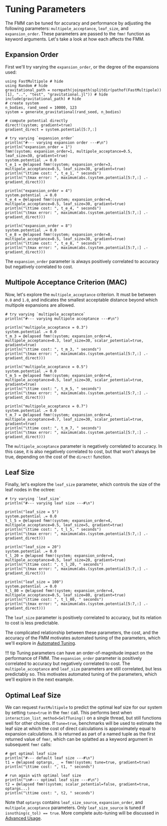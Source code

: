 # Tuning Parameters

The FMM can be tuned for accuracy and performance by adjusting the following parameters: `multipole_acceptance`, `leaf_size`, and `expansion_order`. These parameters are passed to the `fmm!` function as keyword arguments. Let's take a look at how each affects the FMM. 

## Expansion Order

First we'll try varying the `expansion_order`, or the degree of the expansions used:

```@example guidedex
using FastMultipole # hide
using Random # hide
gravitational_path = normpath(joinpath(splitdir(pathof(FastMultipole))[1], "..", "test", "gravitational.jl")) # hide
include(gravitational_path) # hide
# create system
n_bodies, rand_seed = 10000, 123
system = generate_gravitational(rand_seed, n_bodies)

# compute potential directly
direct!(system; gradient=true)
gradient_direct = system.potential[5:7,:]

# try varying `expansion_order`
println("#--- varying expansion order ---#\n")
println("expansion_order = 1")
fmm!(system; expansion_order=1, multipole_acceptance=0.5, leaf_size=30, gradient=true)
system.potential .= 0.0
t_e_1 = @elapsed fmm!(system; expansion_order=3, multipole_acceptance=0.5, leaf_size=30, gradient=true)
println("\ttime cost: ", t_e_1, " seconds")
println("\tmax error: ", maximum(abs.(system.potential[5:7,:] .- gradient_direct)))

println("expansion_order = 4")
system.potential .= 0.0
t_e_4 = @elapsed fmm!(system; expansion_order=4, multipole_acceptance=0.5, leaf_size=30, gradient=true)
println("\ttime cost: ", t_e_4, " seconds")
println("\tmax error: ", maximum(abs.(system.potential[5:7,:] .- gradient_direct)))

println("expansion_order = 8")
system.potential .= 0.0
t_e_8 = @elapsed fmm!(system; expansion_order=8, multipole_acceptance=0.5, leaf_size=30, gradient=true)
println("\ttime cost: ", t_e_8, " seconds")
println("\tmax error: ", maximum(abs.(system.potential[5:7,:] .- gradient_direct)))
```
The `expansion_order` parameter is always positively correlated to accuracy but negatively correlated to cost. 

## Multipole Acceptance Criterion (MAC)

Now, let's explore the `multipole_acceptance` criterion. It must be between `0.0` and `1.0`, and indicates the smallest acceptable distance beyond which multipole expansions are allowed.

```@example guidedex
# try varying `multipole_acceptance`
println("#--- varying multipole acceptance ---#\n")

println("multipole_acceptance = 0.3")
system.potential .= 0.0
t_m_3 = @elapsed fmm!(system; expansion_order=4, multipole_acceptance=0.3, leaf_size=30, scalar_potential=true, gradient=true)
println("\ttime cost: ", t_m_3, " seconds")
println("\tmax error: ", maximum(abs.(system.potential[5:7,:] .- gradient_direct)))

println("multipole_acceptance = 0.5")
system.potential .= 0.0
t_m_5 = @elapsed fmm!(system; expansion_order=4, multipole_acceptance=0.5, leaf_size=30, scalar_potential=true, gradient=true)
println("\ttime cost: ", t_m_5, " seconds")
println("\tmax error: ", maximum(abs.(system.potential[5:7,:] .- gradient_direct)))

println("multipole_acceptance = 0.7")
system.potential .= 0.0
t_m_7 = @elapsed fmm!(system; expansion_order=4, multipole_acceptance=0.7, leaf_size=30, scalar_potential=true, gradient=true)
println("\ttime cost: ", t_m_7, " seconds")
println("\tmax error: ", maximum(abs.(system.potential[5:7,:] .- gradient_direct)))
```
The `multipole_acceptance` parameter is negatively correlated to accuracy. In this case, it is also negatively correlated to cost, but that won't always be true, depending on the cost of the `direct!` function.

## Leaf Size

Finally, let's explore the `leaf_size` parameter, which controls the size of the leaf nodes in the octree:

```@example guidedex
# try varying `leaf_size`
println("#--- varying leaf size ---#\n")

println("leaf_size = 5")
system.potential .= 0.0
t_l_5 = @elapsed fmm!(system; expansion_order=4, multipole_acceptance=0.5, leaf_size=5, gradient=true)
println("\ttime cost: ", t_l_5, " seconds")
println("\tmax error: ", maximum(abs.(system.potential[5:7,:] .- gradient_direct)))

println("leaf_size = 20")
system.potential .= 0.0
t_l_20 = @elapsed fmm!(system; expansion_order=4, multipole_acceptance=0.5, leaf_size=20, gradient=true)
println("\ttime cost: ", t_l_20, " seconds")
println("\tmax error: ", maximum(abs.(system.potential[5:7,:] .- gradient_direct)))

println("leaf_size = 100")
system.potential .= 0.0
t_l_80 = @elapsed fmm!(system; expansion_order=4, multipole_acceptance=0.5, leaf_size=80, gradient=true)
println("\ttime cost: ", t_l_80, " seconds")
println("\tmax error: ", maximum(abs.(system.potential[5:7,:] .- gradient_direct)))
```
The `leaf_size` parameter is positively correlated to accuracy, but its relation to cost is less predictable. 

The complicated relationship between these parameters, the cost, and the accuracy of the FMM motivates automated tuning of the parameters, which we'll explore in [Automated Tuning](advanced_usage_2.md).

!!! tip
    Tuning parameters can have an order-of-magnitude impact on the performance of FMM. The `expansion_order` parameter is positively correlated to accuracy but negatively correlated to cost. The `multipole_acceptance` and `leaf_size` parameters are still correlated, but less predictably so. This motivates automated tuning of the parameters, which we'll explore in the next example.

## Optimal Leaf Size

We can request `FastMultipole` to predict the optimal leaf size for our system by setting `tune=true` in the `fmm!` call. This performs best when `interaction_list_method=SelfTuning()` on a single thread, but still functions well for other choices. If `tune=true`, benchmarks will be used to estimate the leaf size at which the cost of direct calculations is approximately equal to expansion calculations. It is returned as part of a named tuple as the first returned value of `fmm!`, which can be splatted as a keyword argument in subsequent `fmm!` calls:

```@example guidedex
# get optimal leaf size
println("#--- default leaf size ---#\n")
t1 = @elapsed optargs, _ = fmm!(system; tune=true, gradient=true)
println("\ttime cost: ", t1, " seconds")

# run again with optimal leaf size
println("\n#--- optimal leaf size ---#\n")
t2 = @elapsed fmm!(system; scalar_potential=false, gradient=true, optargs...)
println("\ttime cost: ", t2, " seconds")
```
Note that `optargs` contains `leaf_size_source`, `expansion_order`, and `multipole_acceptance` parameters. Only `leaf_size_source` is tuned if `isnothing(ε_tol) == true`. More complete auto-tuning will be discussed in [Advanced Usage](advanced_usage.md).

